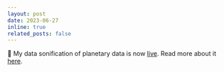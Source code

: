 ```yaml
---
layout: post
date: 2023-06-27
inline: true
related_posts: false
---
```


🌌 My data sonification of planetary data is now [live](//phber.github.io/Solarsounds.js/). Read more about it [here](/curiosities/planet-sonification/).